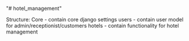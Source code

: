 "# hotel_management" 

Structure:
    Core - contain core django settings
    users - contain user model for admin/receptionist/customers
    hotels - contain functionality for hotel management